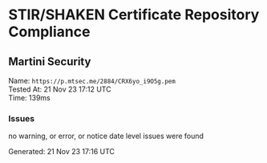 # STIR/SHAKEN Certificate Repository Compliance

## Martini Security

Name: `https://p.mtsec.me/2884/CRX6yo_i9O5g.pem`\
Tested At: 21 Nov 23 17:12 UTC\
Time: 139ms

### Issues

no warning, or error, or notice date level issues were found

Generated: 21 Nov 23 17:16 UTC